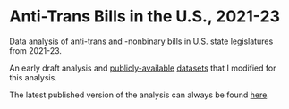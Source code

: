 # Anti-Trans Bills in the U.S., 2021-23
Data analysis of anti-trans and -nonbinary bills in U.S. state legislatures from 2021-23.

An early draft analysis and [publicly-available](https://tracktranslegislation.com) [datasets](https://legiscan.com) that I modified for this analysis.

The latest published version of the analysis can always be found [here](https://rpubs.com/kaince/antitransbills).
